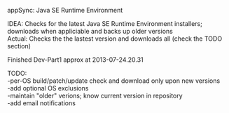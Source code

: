 appSync: Java SE Runtime Environment

IDEA: Checks for the latest Java SE Runtime Environment installers; downloads when appliciable and backs up older versions
<br>Actual: Checks the the lastest version and downloads all (check the TODO section)

Finished Dev-Part1 approx at 2013-07-24.20.31

TODO: 
<br>-per-OS build/patch/update check and download only upon new versions
<br>-add optional OS exclusions
<br>-maintain "older" verions; know current version in repository
<br>-add email notifications

